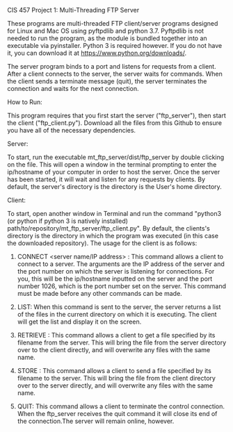 CIS 457 Project 1: Multi-Threading FTP Server

These programs are multi-threaded FTP client/server programs designed for Linux and Mac OS using pyftpdlib and python 3.7. Pyftpdlib is not needed to run the program, as the module is bundled together into an executable via pyinstaller. Python 3 is required however. If you do not have it, you can download it at https://www.python.org/downloads/.

The server program binds to a port and listens for requests from a client. After a client connects to the server, the server waits for commands. When the client sends a terminate message (quit), the server terminates the connection and waits for the next connection.

How to Run:

This program requires that you first start the server ("ftp_server"), then start the client ("ftp_client.py"). Download all the files from this Github to ensure you have all of the necessary dependencies.

Server:

To start, run the executable mt_ftp_server/dist/ftp_server by double clicking on the file. This will open a window in the terminal prompting to enter the ip/hostname of your computer in order to host the server. Once the server has been started, it will wait and listen for any requests by clients. By default, the server's directory is the directory is the User's home directory. 
  
Client:

To start, open another window in Terminal and run the command "python3 (or python if python 3 is natively installed) path/to/repository/mt_ftp_server/ftp_client.py". By default, the clients's directory is the directory in which the program was executed (in this case the downloaded repository). The usage for the client is as follows:

1.	CONNECT <server name/IP address> <server port>: This command allows a client to connect to a server. The arguments are the IP address of the server and the port number on which the server is listening for connections. For you, this will be the ip/hostname inputted on the server and the port number 1026, which is the port number set on the server. This command must be made before any other commands can be made.

2.	LIST: When this command is sent to the server, the server returns a list of the files in the current directory on which it is executing. The client will get the list and display it on the screen.

3.	RETRIEVE <filename>: This command allows a client to get a file specified by its filename from the server. This will bring the file from the server directory over to the client directly, and will overwrite any files with the same name.

4.	STORE <filename>: This command allows a client to send a file specified by its filename to the server. This will bring the file from the client directory over to the server directly, and will overwrite any files with the same name.

5.	QUIT: This command allows a client to terminate the control connection. When the ftp_server receives the quit command it will close its end of the connection.The server will remain online, however.
